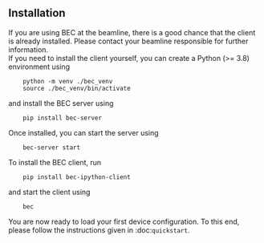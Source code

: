 ## Installation
If you are using BEC at the beamline, there is a good chance that the client is already installed. Please contact your beamline responsible for further information.  
If you need to install the client yourself, you can create a Python (>= 3.8) environment using

```{code-block} bash
    python -m venv ./bec_venv
    source ./bec_venv/bin/activate
```

and install the BEC server using

```{code-block} bash
    pip install bec-server
```

Once installed, you can start the server using

```{code-block} bash
    bec-server start
```

To install the BEC client, run

```{code-block} bash
    pip install bec-ipython-client
```

and start the client using

```{code-block} bash
    bec
```

You are now ready to load your first device configuration. To this end, please follow the instructions given in :doc:`quickstart`.